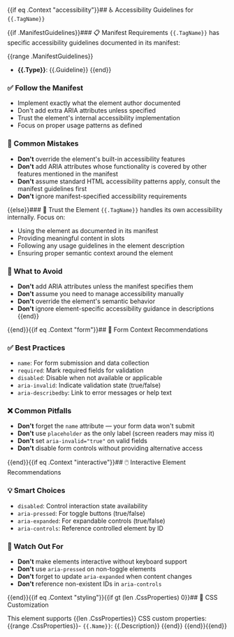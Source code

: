 {{if eq .Context "accessibility"}}## ♿ Accessibility Guidelines for `{{.TagName}}`

{{if .ManifestGuidelines}}### 📋 Manifest Requirements
`{{.TagName}}` has specific accessibility guidelines documented in its manifest:

{{range .ManifestGuidelines}}
- **{{.Type}}**: {{.Guideline}}
{{end}}

### ✅ Follow the Manifest
- Implement exactly what the element author documented
- Don't add extra ARIA attributes unless specified
- Trust the element's internal accessibility implementation
- Focus on proper usage patterns as defined

### 🚫 Common Mistakes
- **Don't** override the element's built-in accessibility features
- **Don't** add ARIA attributes whose functionality is covered by other features
mentioned in the manifest
- **Don't** assume standard HTML accessibility patterns apply, consult the
manifest guidelines first
- **Don't** ignore manifest-specified accessibility requirements

{{else}}### 🤝 Trust the Element
`{{.TagName}}` handles its own accessibility internally. Focus on:
- Using the element as documented in its manifest
- Providing meaningful content in slots
- Following any usage guidelines in the element description
- Ensuring proper semantic context around the element

### 🚫 What to Avoid
- **Don't** add ARIA attributes unless the manifest specifies them
- **Don't** assume you need to manage accessibility manually
- **Don't** override the element's semantic behavior
- **Don't** ignore element-specific accessibility guidance in descriptions
{{end}}

{{end}}{{if eq .Context "form"}}## 📝 Form Context Recommendations

### ✅ Best Practices
- `name`: For form submission and data collection
- `required`: Mark required fields for validation
- `disabled`: Disable when not available or applicable
- `aria-invalid`: Indicate validation state (true/false)
- `aria-describedby`: Link to error messages or help text

### ❌ Common Pitfalls
- **Don't** forget the `name` attribute — your form data won't submit
- **Don't** use `placeholder` as the only label (screen readers may miss it)
- **Don't** set `aria-invalid="true"` on valid fields
- **Don't** disable form controls without providing alternative access

{{end}}{{if eq .Context "interactive"}}## 🖱️ Interactive Element Recommendations

### 💡 Smart Choices
- `disabled`: Control interaction state availability
- `aria-pressed`: For toggle buttons (true/false)
- `aria-expanded`: For expandable controls (true/false)
- `aria-controls`: Reference controlled element by ID

### 🚨 Watch Out For
- **Don't** make elements interactive without keyboard support
- **Don't** use `aria-pressed` on non-toggle elements
- **Don't** forget to update `aria-expanded` when content changes
- **Don't** reference non-existent IDs in `aria-controls`

{{end}}{{if eq .Context "styling"}}{{if gt (len .CssProperties) 0}}## 🎨 CSS Customization

This element supports {{len .CssProperties}} CSS custom properties:
{{range .CssProperties}}- `{{.Name}}`: {{.Description}}
{{end}}
{{end}}{{end}}